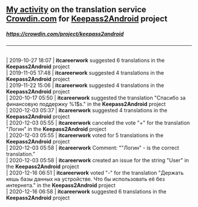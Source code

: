 ## [My activity](https://crowdin.com/profile/itcareerwork/activity "My profile") on the translation service [Crowdin.com](https://crowdin.com "crowdin.com") for [Keepass2Android](https://crowdin.com/project/keepass2android "Keepass2Android Crowdin") project
##### <https://crowdin.com/project/keepass2android>
***
<br>| 2019-10-27 18:07 | **itcareerwork** suggested 6 translations in the **Keepass2Android** project
<br>| 2019-11-05 17:48 | **itcareerwork** suggested 4 translations in the **Keepass2Android** project
<br>| 2019-11-22 15:06 | **itcareerwork** suggested 4 translations in the **Keepass2Android** project
<br>| 2020-10-17 05:50 | **itcareerwork** suggested the translation "Спасибо за финансовую поддержку %1$s." in the **Keepass2Android** project
<br>| 2020-12-03 05:37 | **itcareerwork** suggested 4 translations in the **Keepass2Android** project
<br>| 2020-12-03 05:55 | **itcareerwork** canceled the vote "+" for the translation "Логин" in the **Keepass2Android** project
<br>| 2020-12-03 05:55 | **itcareerwork** voted for 5 translations in the **Keepass2Android** project
<br>| 2020-12-03 05:58 | **itcareerwork** Comment: ""Логин" - is the correct translation."
<br>| 2020-12-03 05:58 | **itcareerwork** created an issue for the string "User" in the **Keepass2Android** project
<br>| 2020-12-16 06:51 | **itcareerwork** voted "-" for the translation "Держать кешь базы данных на устройстве. Что бы использовать её без интернета." in the **Keepass2Android** project
<br>| 2020-12-16 06:58 | **itcareerwork** suggested 6 translations in the **Keepass2Android** project
